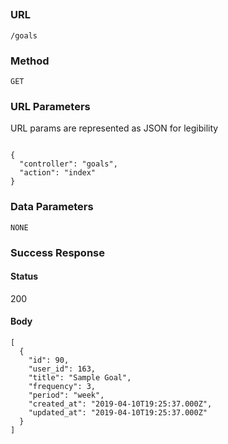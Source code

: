 ##

### URL

```
/goals
```

### Method

```
GET
```

### URL Parameters

URL params are represented as JSON for legibility
```

{
  "controller": "goals",
  "action": "index"
}
```

### Data Parameters

```
NONE
```

### Success Response

#### Status

200

#### Body

```
[
  {
    "id": 90,
    "user_id": 163,
    "title": "Sample Goal",
    "frequency": 3,
    "period": "week",
    "created_at": "2019-04-10T19:25:37.000Z",
    "updated_at": "2019-04-10T19:25:37.000Z"
  }
]
```
